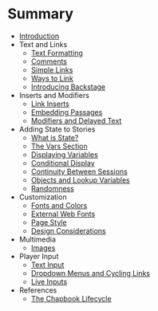 # Summary

-   [Introduction](README.md)
-   Text and Links
    -   [Text Formatting](text-and-links/text-formatting.md)
    -   [Comments](text-and-links/comments.md)
    -   [Simple Links](text-and-links/simple-links.md)
    -   [Ways to Link](text-and-links/ways-to-link.md)
    -   [Introducing Backstage](text-and-links/backstage.md)
-   Inserts and Modifiers
    -   [Link Inserts](inserts-and-modifiers/link-inserts.md)
    -   [Embedding Passages](inserts-and-modifiers/embedding-passages.md)
    -   [Modifiers and Delayed Text](inserts-and-modifiers/modifiers-and-delayed-text.md)
-   Adding State to Stories
    -   [What is State?](state/what-is-state.md)
    -   [The Vars Section](state/the-vars-section.md)
    -   [Displaying Variables](state/displaying-variables.md)
    -   [Conditional Display](state/conditional-display.md)
    -   [Continuity Between Sessions](state/continuity.md)
    -   [Objects and Lookup Variables](state/objects-and-lookups.md)
    -   [Randomness](state/randomness.md)
-   Customization
    -   [Fonts and Colors](customization/fonts-and-colors.md)
    -   [External Web Fonts](customization/external-fonts.md)
    -   [Page Style](customization/page-style.md)
    -   [Design Considerations](customization/design-considerations.md)
-   Multimedia
    -   [Images](multimedia/images.md)
-   Player Input
    -   [Text Input](player-input/text-input.md)
    -   [Dropdown Menus and Cycling Links](player-input/dropdown-menus-cycling-links.md)
    -   [Live Inputs](player-input/live-inputs.md)
-   References
    -   [The Chapbook Lifecycle](reference/lifecycle.md)
